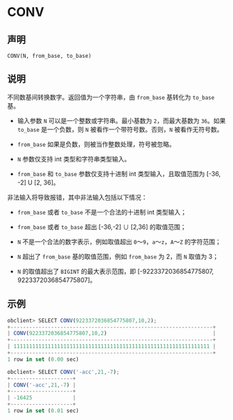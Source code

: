 CONV 
=========================



声明 
-----------------------

```unknow
CONV(N, from_base, to_base)
```



说明 
-----------------------

不同数基间转换数字。返回值为一个字符串，由 `from_base` 基转化为 `to_base` 基。

* 输入参数 `N` 可以是一个整数或字符串。最小基数为 `2`，而最大基数为 `36`。如果 `to_base` 是一个负数，则 `N` 被看作一个带符号数。否则，`N` 被看作无符号数。

  

* `from_base` 如果是负数，则被当作整数处理，符号被忽略。

  

* `N` 参数仅支持 int 类型和字符串类型输入。

  

* `from_base` 和 `to_base` 参数仅支持十进制 int 类型输入，且取值范围为 \[-36, -2\] U \[2, 36\]。

  




非法输入将导致报错，其中非法输入包括以下情况：

* `from_base` 或者 `to_base` 不是一个合法的十进制 int 类型输入；

  

* `from_base` 或者 `to_base` 超出 \[-36,-2\] ∪ \[2,36\] 的取值范围；

  

* `N` 不是一个合法的数字表示，例如取值超出 `0`～`9`，`a`～`z`，`A`～`Z` 的字符范围；

  

* `N` 超出了 `from_base` 基的取值范围，例如 `from_base` 为 2，而 `N` 取值为 3；

  

* `N` 的取值超出了 `BIGINT` 的最大表示范围，即 \[-9223372036854775807, 9223372036854775807\]。

  




示例 
-----------------------

```javascript
obclient> SELECT CONV(9223372036854775807,10,2);
+-----------------------------------------------------------------+
| CONV(9223372036854775807,10,2)                                  |
+-----------------------------------------------------------------+
| 111111111111111111111111111111111111111111111111111111111111111 |
+-----------------------------------------------------------------+
1 row in set (0.00 sec)

obclient> SELECT CONV('-acc',21,-7);
+--------------------+
| CONV('-acc',21,-7) |
+--------------------+
| -16425             |
+--------------------+
1 row in set (0.01 sec)
```


